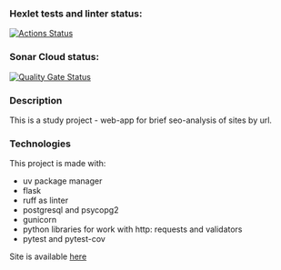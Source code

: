 ### Hexlet tests and linter status:
[![Actions Status](https://github.com/MlkProduction/python-project-83/actions/workflows/hexlet-check.yml/badge.svg)](https://github.com/MlkProduction/python-project-83/actions)

### Sonar Cloud status:
[![Quality Gate Status](https://sonarcloud.io/api/project_badges/measure?project=MlkProduction_python-project-83&metric=alert_status)](https://sonarcloud.io/summary/new_code?id=MlkProduction_python-project-83)

### Description
This is a study project - web-app for brief seo-analysis of sites by url.

### Technologies
This project is made with:
- uv package manager
- flask
- ruff as linter
- postgresql and psycopg2
- gunicorn 
- python libraries for work with http: requests and validators
- pytest and pytest-cov

Site is available [here](https://python-project-83-x0to.onrender.com/)